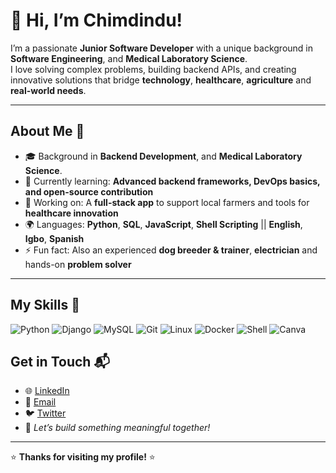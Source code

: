 # 👋 Hi, I’m Chimdindu!  


I’m a passionate **Junior Software Developer** with a unique background in **Software Engineering**, and **Medical Laboratory Science**.  
I love solving complex problems, building backend APIs, and creating innovative solutions that bridge **technology**, **healthcare**, **agriculture** and **real-world needs**.  

---

## About Me 🚀

- 🎓 Background in **Backend Development**, and **Medical Laboratory Science**.
- 🌱 Currently learning: **Advanced backend frameworks, DevOps basics, and open-source contribution**
- 🔭 Working on: A **full-stack app** to support local farmers and tools for **healthcare innovation**
- 🌍 Languages: **Python**, **SQL**, **JavaScript**, **Shell Scripting** || **English**, **Igbo**, **Spanish**
- ⚡ Fun fact: Also an experienced **dog breeder & trainer**, **electrician** and hands-on **problem solver**

---

## My Skills 🧠


![Python](https://img.shields.io/badge/-Python-3776AB?style=flat-square&logo=python&logoColor=white)
![Django](https://img.shields.io/badge/-Django-092E20?style=flat-square&logo=django&logoColor=white)
![MySQL](https://img.shields.io/badge/-MySQL-4479A1?style=flat-square&logo=mysql&logoColor=white)
![Git](https://img.shields.io/badge/-Git-F05032?style=flat-square&logo=git&logoColor=white)
![Linux](https://img.shields.io/badge/-Linux-FCC624?style=flat-square&logo=linux&logoColor=black)
![Docker](https://img.shields.io/badge/docker-%230db7ed.svg?style=for-the-badge&logo=docker&logoColor=white)
![Shell](https://img.shields.io/badge/-Shell-4EAA25?style=flat-square&logo=gnu-bash&logoColor=white)
![Canva](https://img.shields.io/badge/Canva-%2300C4CC.svg?style=for-the-badge&logo=Canva&logoColor=white)

## Get in Touch 📬

- 🌐 [LinkedIn](https://www.linkedin.com/in/chimdindudreamboat)
- 📧 [Email](enechimdindu@gmail.com)
- 🐦 [Twitter](https://x.com/Dreamboat_Jeric)
- 🌱 *Let’s build something meaningful together!*

---

⭐️ **Thanks for visiting my profile!** ⭐️
